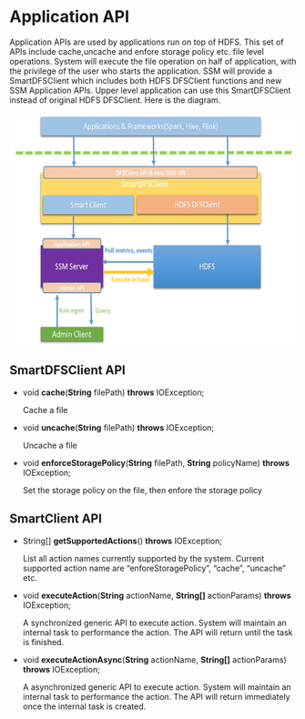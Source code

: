 Application API
===============

Application APIs are used by applications run on top of HDFS. This set
of APIs include cache,uncache and enfore storage policy etc. file level operations. System will
execute the file operation on half of application, with the privilege of
the user who starts the application. SSM will provide a SmartDFSClient
which includes both HDFS DFSClient functions and new SSM Application
APIs. Upper level application can use this SmartDFSClient instead of
original HDFS DFSClient. Here is the diagram.

<img src="./api.png" width="554" height="408" />

SmartDFSClient API
------------
  
* void **cache**(**String** filePath) **throws** IOException;

  Cache a file

* void **uncache**(**String** filePath) **throws** IOException;

  Uncache a file
* void **enforceStoragePolicy**(**String** filePath, **String** policyName) **throws** IOException;

  Set the storage policy on the file, then enfore the storage policy

SmartClient API
------------

* String\[\] **getSupportedActions**() **throws** IOException;

  List all action names currently supported by the system. Current supported action name are “enforeStoragePolicy”, “cache”, “uncache” etc.

* void **executeAction**(**String** actionName, **String\[\]** actionParams) **throws** IOException;

  A synchronized generic API to execute action. System will maintain an internal task to performance the action. The API will return until the task is finished.
  
* void **executeActionAsync**(**String** actionName, **String\[\]** actionParams) **throws** IOException;

  A asynchronized generic API to execute action. System will maintain an internal task to performance the action. The API will return immediately once the internal task is created.

